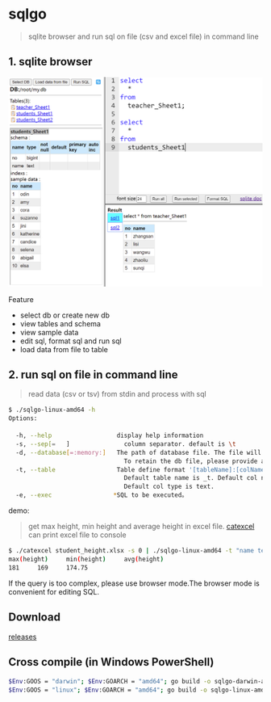 # sqlgo

> sqlite browser and run sql on file (csv and excel file) in command line

## 1. sqlite browser
![sqlgo ui](./readme/ui.png)

Feature
 * select db or create new db
 * view tables and schema 
 * view sample data
 * edit sql, format sql and run sql
 * load data from file to table

## 2. run sql on file in command line
> read data (csv or tsv) from stdin and process with sql
```sh
$ ./sqlgo-linux-amd64 -h
Options:

  -h, --help                  display help information
  -s, --sep[=   ]               column separator. default is \t
  -d, --database[=:memory:]   The path of database file. The file will be created when it does not exist.
                                To retain the db file, please provide a path, otherwise, the db in memory will be used.
  -t, --table                 Table define format '[tableName]:[colName1] coltype1,[colName2] coltype2 ...'.
                                Default table name is _t. Default col name is _num(num starts from 1).
                                Default col type is text.
  -e, --exec                 *SQL to be executed。
```
demo: 
>  get max height, min height and average height in excel file. [catexcel](https://github.com/himcc/catexcel) can print excel file to console 
```sh
$ ./catexcel student_height.xlsx -s 0 | ./sqlgo-linux-amd64 -t "name text,height int" -e "select max(height),min(height),avg(height) from _t"
max(height)     min(height)     avg(height)
181     169     174.75
```
If the query is too complex, please use browser mode.The browser mode is convenient for editing SQL.

## Download

[releases](https://github.com/himcc/sqlgo/releases)

## Cross compile (in Windows PowerShell)
```sh
$Env:GOOS = "darwin"; $Env:GOARCH = "amd64"; go build -o sqlgo-darwin-amd64
$Env:GOOS = "linux"; $Env:GOARCH = "amd64"; go build -o sqlgo-linux-amd64
```